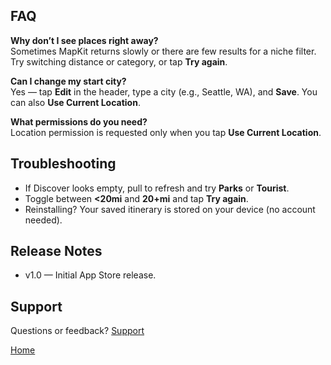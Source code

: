 ## FAQ
**Why don’t I see places right away?**  
Sometimes MapKit returns slowly or there are few results for a niche filter. Try switching distance or category, or tap **Try again**.

**Can I change my start city?**  
Yes — tap **Edit** in the header, type a city (e.g., Seattle, WA), and **Save**. You can also **Use Current Location**.

**What permissions do you need?**  
Location permission is requested only when you tap **Use Current Location**.

## Troubleshooting
- If Discover looks empty, pull to refresh and try **Parks** or **Tourist**.
- Toggle between **<20mi** and **20+mi** and tap **Try again**.
- Reinstalling? Your saved itinerary is stored on your device (no account needed).

## Release Notes
- v1.0 — Initial App Store release.

## Support
Questions or feedback? [Support](support.md)

[Home](README.md)
